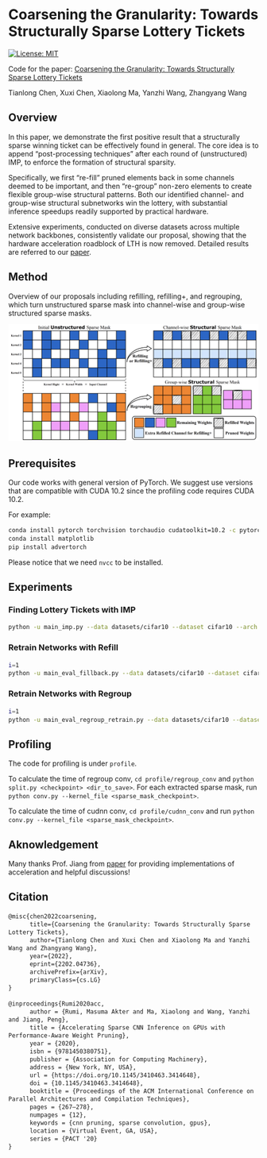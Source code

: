 # Coarsening the Granularity: Towards Structurally Sparse Lottery Tickets
[![License: MIT](https://img.shields.io/badge/License-MIT-green.svg)](https://opensource.org/licenses/MIT)

Code for the paper: [Coarsening the Granularity: Towards Structurally Sparse Lottery Tickets](http://arxiv.org/abs/2202.04736)

Tianlong Chen, Xuxi Chen, Xiaolong Ma, Yanzhi Wang, Zhangyang Wang

## Overview

In this paper, we demonstrate the first positive result that a structurally sparse winning ticket can be effectively found in general. The core idea is to append “post-processing techniques” after each round of (unstructured) IMP, to enforce the formation of structural sparsity. 

Specifically, we first “re-fill” pruned elements back in some channels deemed to be important, and then “re-group” non-zero elements to create flexible group-wise structural patterns. Both our identified channel- and group-wise structural subnetworks win the lottery, with substantial inference speedups readily supported by practical hardware. 

Extensive experiments, conducted on diverse datasets across multiple network backbones, consistently validate our proposal, showing that the hardware acceleration roadblock of LTH is now removed. Detailed results are referred to our [paper](http://arxiv.org/abs/2202.04736). 



## Method

Overview of our proposals including refilling, refilling+, and regrouping, which turn unstructured sparse mask into channel-wise and group-wise structured sparse masks.

![](Figs/Methods.png)



## Prerequisites

Our code works with general version of PyTorch. We suggest use versions that are compatible with CUDA 10.2 since the profiling code requires CUDA 10.2. 

For example: 
```bash
conda install pytorch torchvision torchaudio cudatoolkit=10.2 -c pytorch-lts
conda install matplotlib
pip install advertorch
```

Please notice that we need `nvcc` to be installed. 

## Experiments

### Finding Lottery Tickets with IMP

```bash
python -u main_imp.py --data datasets/cifar10 --dataset cifar10 --arch res18 --save_dir resnet18_cifar10_lt_0.2_s1_rewind_16 --init pretrained_model/res18_cifar10_1_init.pth.tar --seed 1 --lr 0.1 --fc --rate 0.2 --pruning_times 10 --prune_type rewind_lt --epoch 160 --decreasing_lr 80,120 --rewind_epoch 16 --weight_decay 1e-4 --batch_size 128
```

### Retrain Networks with Refill

```bash
i=1
python -u main_eval_fillback.py --data datasets/cifar10 --dataset cifar10 --arch res18 --save_dir  --pretrained resnet18_cifar10_lt_0.2_s1_rewind_16/1checkpoint.pth.tar --mask_dir resnet18_cifar10_lt_0.2_s1_rewind_16/${i}checkpoint.pth.tar --fc --prune-type lt --seed 1 --epoch 160 --decreasing_lr 80,120 --weight_decay 1e-4 --batch_size 128 --lr 0.1 
```

### Retrain Networks with Regroup

```bash
i=1
python -u main_eval_regroup_retrain.py --data datasets/cifar10 --dataset cifar10 --arch res18 --save_dir  --pretrained resnet18_cifar10_lt_0.2_s1_rewind_16/1checkpoint.pth.tar --mask_dir resnet18_cifar10_lt_0.2_s1_rewind_16/${i}checkpoint.pth.tar --fc --prune-type lt --seed 1 --epoch 160 --decreasing_lr 80,120 --weight_decay 1e-4 --batch_size 128 --lr 0.1 
```


## Profiling

The code for profiling is under `profile`. 

To calculate the time of regroup conv, `cd profile/regroup_conv` and `python split.py <checkpoint> <dir_to_save>`. For each extracted sparse mask, run `python conv.py --kernel_file <sparse_mask_checkpoint>`. 

To calculate the time of cudnn conv, `cd profile/cudnn_conv` and run `python conv.py --kernel_file <sparse_mask_checkpoint>`. 


## Aknowledgement

Many thanks Prof. Jiang from [paper](https://doi.org/10.1145/3410463.3414648) for providing implementations of acceleration and helpful discussions!



## Citation

```
@misc{chen2022coarsening,
      title={Coarsening the Granularity: Towards Structurally Sparse Lottery Tickets}, 
      author={Tianlong Chen and Xuxi Chen and Xiaolong Ma and Yanzhi Wang and Zhangyang Wang},
      year={2022},
      eprint={2202.04736},
      archivePrefix={arXiv},
      primaryClass={cs.LG}
}

@inproceedings{Rumi2020acc,
      author = {Rumi, Masuma Akter and Ma, Xiaolong and Wang, Yanzhi and Jiang, Peng},
      title = {Accelerating Sparse CNN Inference on GPUs with Performance-Aware Weight Pruning},
      year = {2020},
      isbn = {9781450380751},
      publisher = {Association for Computing Machinery},
      address = {New York, NY, USA},
      url = {https://doi.org/10.1145/3410463.3414648},
      doi = {10.1145/3410463.3414648},
      booktitle = {Proceedings of the ACM International Conference on Parallel Architectures and Compilation Techniques},
      pages = {267–278},
      numpages = {12},
      keywords = {cnn pruning, sparse convolution, gpus},
      location = {Virtual Event, GA, USA},
      series = {PACT '20}
}
```
